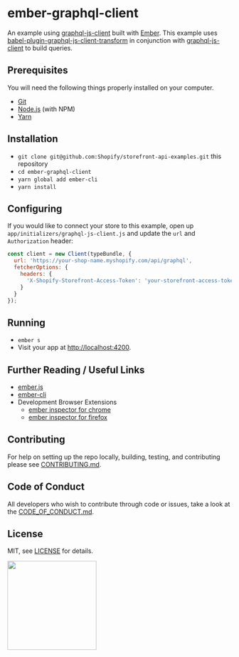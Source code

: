 # ember-graphql-client

An example using [graphql-js-client](https://github.com/Shopify/graphql-js-client) built with [Ember](https://www.emberjs.com/).
This example uses [babel-plugin-graphql-js-client-transform](https://github.com/Shopify/babel-plugin-graphql-js-client-transform) in conjunction with [graphql-js-client](https://github.com/Shopify/graphql-js-client) to build queries.

## Prerequisites

You will need the following things properly installed on your computer.

* [Git](https://git-scm.com/)
* [Node.js](https://nodejs.org/) (with NPM)
* [Yarn](https://yarnpkg.com/en/)

## Installation

* `git clone git@github.com:Shopify/storefront-api-examples.git` this repository
* `cd ember-graphql-client`
* `yarn global add ember-cli`
* `yarn install`

## Configuring

If you would like to connect your store to this example, open up `app/initializers/graphql-js-client.js` and update the `url` and `Authorization` header:
```js
const client = new Client(typeBundle, {
  url: 'https://your-shop-name.myshopify.com/api/graphql',
  fetcherOptions: {
    headers: {
      'X-Shopify-Storefront-Access-Token': 'your-storefront-access-token'
    }
  }
});
```

## Running

* `ember s`
* Visit your app at [http://localhost:4200](http://localhost:4200).

## Further Reading / Useful Links

* [ember.js](http://emberjs.com/)
* [ember-cli](https://ember-cli.com/)
* Development Browser Extensions
  * [ember inspector for chrome](https://chrome.google.com/webstore/detail/ember-inspector/bmdblncegkenkacieihfhpjfppoconhi)
  * [ember inspector for firefox](https://addons.mozilla.org/en-US/firefox/addon/ember-inspector/)

## Contributing
For help on setting up the repo locally, building, testing, and contributing
please see [CONTRIBUTING.md](https://github.com/Shopify/storefront-api-examples/blob/master/CONTRIBUTING.md).

## Code of Conduct
All developers who wish to contribute through code or issues, take a look at the
[CODE_OF_CONDUCT.md](https://github.com/Shopify/storefront-api-examples/blob/master/CODE_OF_CONDUCT.md).

## License

MIT, see [LICENSE](https://github.com/Shopify/storefront-api-examples/blob/master/LICENSE.txt) for details.

<img src="https://cdn.shopify.com/shopify-marketing_assets/builds/19.0.0/shopify-full-color-black.svg" width="200" />
